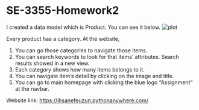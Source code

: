 # SE-3355-Homework2
I created a data model which is Product. You can see it below.
![plot](./data_model.png)

 
Every product has a category.
 At the website, 
1.	You can go those categories to navigate those items.
2.	You can search keywords to look for that items’ attributes. Search results showed in a new view.
3.	Each category shows how many items belongs to it. 
4.	You can navigate item’s detail by clicking on the image and title.
5.	You can go to main homepage with clicking the blue logo “Assignment” at the navbar.

Website link: https://ihsanefeuzun.pythonanywhere.com/ 

